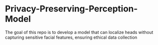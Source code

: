 # Privacy-Preserving-Perception-Model
The goal of this repo is to develop a model that can localize heads without capturing sensitive facial features, ensuring ethical data collection

